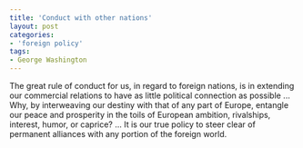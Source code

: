 ```yaml
---
title: 'Conduct with other nations'
layout: post
categories:
- 'foreign policy'
tags:
- George Washington
---
```


The great rule of conduct for us, in regard to foreign nations, is in extending our commercial relations to have as little political connection as possible ... Why, by interweaving our destiny with that of any part of Europe, entangle our peace and prosperity in the toils of European ambition, rivalships, interest, humor, or caprice? ... It is our true policy to steer clear of permanent alliances with any portion of the foreign world.